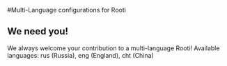 #Multi-Language configurations for Rooti

We need you!
-------------

We always welcome your contribution to a multi-language Rooti!
Available languages: rus (Russia), eng (England), cht (China)
